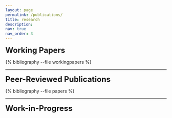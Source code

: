 ```yaml
---
layout: page
permalink: /publications/
title: research
description: 
nav: true
nav_order: 3
---
```


<!-- _pages/publications.md -->
<div class="publications">
<strong><font size="+2">Working Papers</font></strong>
  
{% bibliography --file workingpapers %}

<hr style="height:3px;border-width:1;color:gray;background-color:gray">

<strong><font size="+2">Peer-Reviewed Publications</font></strong>

{% bibliography --file papers %}

<hr style="height:3px;border-width:1;color:gray;background-color:gray">

<strong><font size="+2">Work-in-Progress</font></strong>
</div>

